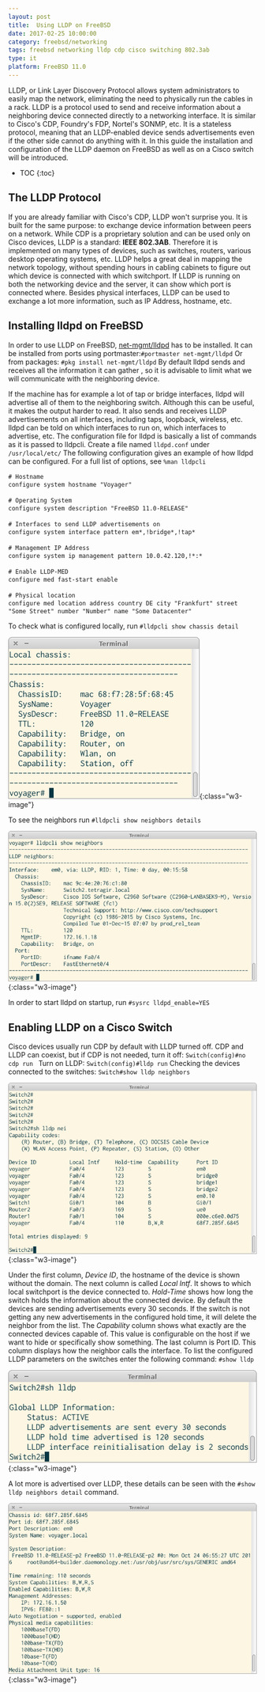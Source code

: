 ```yaml
---
layout:	post
title:	Using LLDP on FreeBSD
date: 2017-02-25 10:00:00
category: freebsd/networking
tags: freebsd networking lldp cdp cisco switching 802.3ab
type: it
platform: FreeBSD 11.0
---
```


LLDP, or Link Layer Discovery Protocol allows system administrators to easily map the network, eliminating the need to physically run the cables in a rack. LLDP is a protocol used to send and receive information about a neighboring device connected directly to a networking interface. It is similar to Cisco's CDP, Foundry's FDP, Nortel's SONMP, etc. It is a stateless protocol, meaning that an LLDP-enabled device sends advertisements even if the other side cannot do anything with it. 
In this guide the installation and configuration of the LLDP daemon on FreeBSD as well as on a Cisco switch will be introduced.

* TOC
{:toc}

## The LLDP Protocol
If you are already familiar with Cisco's CDP, LLDP won't surprise you. It is  built for the same purpose: to exchange device information between peers on a network. While CDP is a proprietary solution and can be used only on Cisco devices, LLDP is a standard: **IEEE 802.3AB**. Therefore it is implemented on many types of devices, such as switches, routers, various desktop operating systems, etc. LLDP helps a great deal in mapping the network topology, without spending hours in cabling cabinets to figure out which device is connected with which switchport. If LLDP is running on both the networking device and the server, it can show which port is connected where. Besides physical interfaces, LLDP can be used to exchange a lot more information, such as IP Address, hostname, etc.

## Installing lldpd on FreeBSD
In order to use LLDP on FreeBSD, [net-mgmt/lldpd](https://www.freshports.org/net-mgmt/lldpd) has to be installed. It can be installed from ports using portmaster:`#portmaster net-mgmt/lldpd`
Or from packages: `#pkg install net-mgmt/lldpd`
By default lldpd sends and receives all the information it can gather , so it is advisable to limit what we will communicate with the neighboring device.

If the machine has for example a lot of tap or bridge interfaces, lldpd will advertise all of them to the neighboring switch. Although this can be useful, it makes the output harder to read. It also sends and receives LLDP advertisements on all interfaces, including taps, loopback, wireless, etc.
lldpd can be told on which interfaces to run on, which interfaces to advertise, etc. The configuration file for lldpd is basically a list of commands as it is passed to lldpcli.
Create a file named `lldpd.conf` under `/usr/local/etc/`
The following configuration gives an example of how lldpd can be configured. For a full list of options, see `%man lldpcli`

~~~
# Hostname
configure system hostname "Voyager"

# Operating System
configure system description "FreeBSD 11.0-RELEASE"

# Interfaces to send LLDP advertisements on
configure system interface pattern em*,!bridge*,!tap*

# Management IP Address
configure system ip management pattern 10.0.42.120,!*:*

# Enable LLDP-MED
configure med fast-start enable

# Physical location
configure med location address country DE city "Frankfurt" street "Some Street" number "Number" name "Some Datacenter"
~~~

To check what is configured locally, run `#lldpcli show chassis detail`

![lldpci show chassis detail](/images/lldp/lldpcli_show_chassis.png){:class="w3-image"}

To see the neighbors run `#lldpcli show neighbors details`

![lldpcli show neighbors detail](/images/lldp/lldpcli_show_neighbors.png){:class="w3-image"}

In order to start lldpd on startup, run `#sysrc lldpd_enable=YES`

## Enabling LLDP on a Cisco Switch
Cisco devices usually run CDP by default with LLDP turned off. CDP and LLDP can coexist, but if CDP is not needed, turn it off: `Switch(config)#no cdp run `
Turn on LLDP: `Switch(config)#lldp run`
Checking the devices connected to the switches: `Switch#show lldp neighbors`

![show lldp neighbors](/images/lldp/manyneighbors.png){:class="w3-image"}

Under the first column, *Device ID*, the hostname of the device is shown without the domain.
The next column is called *Local Intf*. It shows to which local switchport is the device connected to.
*Hold-Time* shows how long the switch holds the information about the connected device. By default the devices are sending advertisements  every 30 seconds. If the switch is not getting any new advertisements in the configured hold time, it will delete the neighbor from the list.
The *Capability* column shows what exactly  are the connected devices capable of. This value is configurable on the host if we want to hide or specifically show something.
The last column is Port ID. This column displays how the neighbor calls the interface.
To list the configured LLDP parameters on the switches enter the following command: `#show lldp`

![show lldp](/images/lldp/shlldp.png){:class="w3-image"}

A lot more is advertised over LLDP, these details can be seen with the `#show lldp neighbors detail` command.

![show lldp neighbors detail](/images/lldp/sh_lld_nei_det.png){:class="w3-image"}


